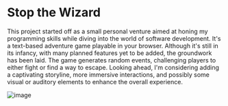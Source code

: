 # Stop the Wizard

This project started off as a small personal venture aimed at honing my programming skills while diving into the world of software development. It's a text-based adventure game playable in your browser. Although it's still in its infancy, with many planned features yet to be added, the groundwork has been laid. The game generates random events, challenging players to either fight or find a way to escape. Looking ahead, I'm considering adding a captivating storyline, more immersive interactions, and possibly some visual or auditory elements to enhance the overall experience.

![image](https://github.com/EarthCaspian/STW/assets/119952898/932cb909-4e22-41c4-962c-96429e69a0e6)
